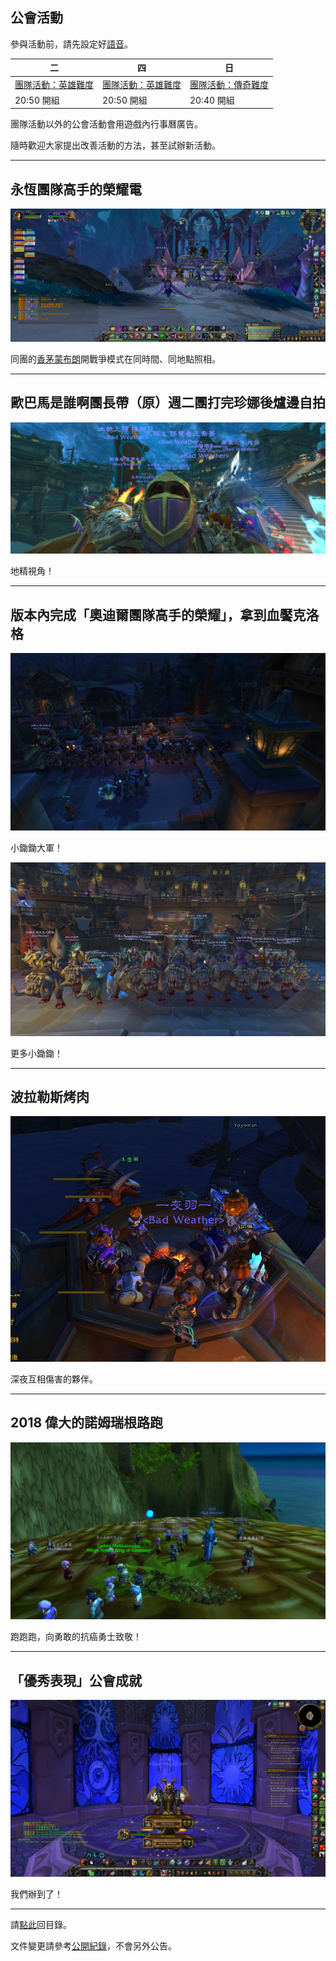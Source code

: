 ## 公會活動

參與活動前，請先設定好[語音](voicechat.html)。

| 二                            | 四                            | 日                          | 
| ----------------------------- | ----------------------------- | --------------------------- |
| [團隊活動：英雄難度](raid.html) | [團隊活動：英雄難度](raid.html) | [團隊活動：傳奇難度](m.html) |
| 20:50 開組                    | 20:50 開組                     | 20:40 開組                  |

團隊活動以外的公會活動會用遊戲內行事曆廣告。

隨時歡迎大家提出改善活動的方法，甚至試辦新活動。

---

## 永恆團隊高手的榮耀電

![](img_eternalraider.jpg)

同團的[香茅蒙布朗](img_eternalraider2.jpg)開戰爭模式在同時間、同地點照相。

--- 

## 歐巴馬是誰啊團長帶（原）週二團打完珍娜後爐邊自拍

![](img_gnomeselfie.jpg)

地精視角！

---

## 版本內完成「奧迪爾團隊高手的榮耀」，拿到血饜克洛格

![](img_bloodgorgedcrawg.jpg)

小鋤鋤大軍！

![](img_bloodgorgedcrawg.png)

更多小鋤鋤！

---

## 波拉勒斯烤肉

![](img_bbq.jpg)

深夜互相傷害的夥伴。

---

## 2018 偉大的諾姆瑞根路跑

![](img_greatgnomereganrun.jpg)

跑跑跑，向勇敢的抗癌勇士致敬！

---

## 「優秀表現」公會成就

![](img_stayclassy.jpg)

我們辦到了！

--- 

請[點此](index.html)回目錄。

文件變更請參考[公開紀錄](https://github.com/badbadweather/badbadweather.github.io/commits/master/activities.md)，不會另外公告。
